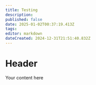 ```yaml
---
title: Testing
description: 
published: false
date: 2025-01-02T00:37:19.413Z
tags: 
editor: markdown
dateCreated: 2024-12-31T21:51:40.832Z
---
```


# Header
Your content here
